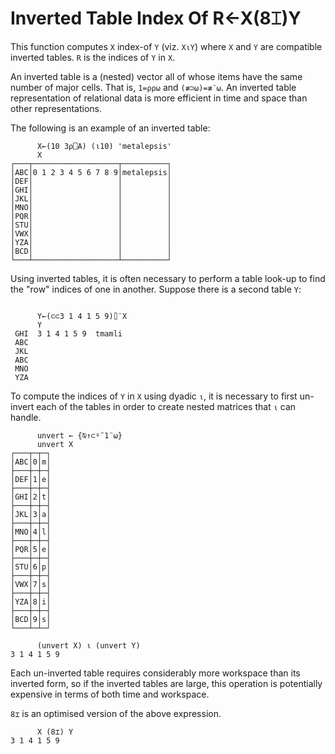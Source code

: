 
<!-- Hidden search keywords -->
<div style="display: none;">
  8⌶
</div>






<h1 class="heading"><span class="name">Inverted Table Index Of</span> <span class="command">R←X(8⌶)Y</span></h1>



This function computes `X` index-of `Y` (viz. `X⍳Y`) where `X` and `Y` are compatible inverted tables. `R` is the indices of `Y` in `X`.


An inverted table is a (nested) vector all of whose items have the same number of major cells. That is, `1=⍴⍴⍵` and `(≢⊃⍵)=≢¨⍵`. An inverted table representation of relational data is more efficient in time and space than other representations.



The following is an example of an inverted table:
```apl
      X←(10 3⍴⎕A) (⍳10) 'metalepsis'
      X
┌───┬───────────────────┬──────────┐
│ABC│0 1 2 3 4 5 6 7 8 9│metalepsis│
│DEF│                   │          │
│GHI│                   │          │
│JKL│                   │          │
│MNO│                   │          │
│PQR│                   │          │
│STU│                   │          │
│VWX│                   │          │
│YZA│                   │          │
│BCD│                   │          │
└───┴───────────────────┴──────────┘
```


Using inverted tables, it is often necessary to perform a table look-up to find the "row" indices of one in another. Suppose there is a second table `Y`:
```apl

      Y←(⊂⊂3 1 4 1 5 9)⌷¨X
      Y
 GHI  3 1 4 1 5 9  tmamli 
 ABC                      
 JKL                      
 ABC                      
 MNO                      
 YZA  
```



To compute the indices of   `Y` in `X`  using dyadic `⍳`, it is necessary to first un-invert each of the tables in order to create nested matrices that `⍳` can handle.
```apl
      unvert ← {⍉↑⊂⍤¯1¨⍵}
      unvert X
┌───┬─┬─┐
│ABC│0│m│
├───┼─┼─┤
│DEF│1│e│
├───┼─┼─┤
│GHI│2│t│
├───┼─┼─┤
│JKL│3│a│
├───┼─┼─┤
│MNO│4│l│
├───┼─┼─┤
│PQR│5│e│
├───┼─┼─┤
│STU│6│p│
├───┼─┼─┤
│VWX│7│s│
├───┼─┼─┤
│YZA│8│i│
├───┼─┼─┤
│BCD│9│s│
└───┴─┴─┘

      (unvert X) ⍳ (unvert Y)
3 1 4 1 5 9
```




Each un-inverted table requires considerably more workspace than its inverted form, so if the inverted tables are large, this operation is potentially expensive in terms of both time and workspace.


`8⌶` is an optimised version of the above expression.
```apl
      X (8⌶) Y
3 1 4 1 5 9
```



